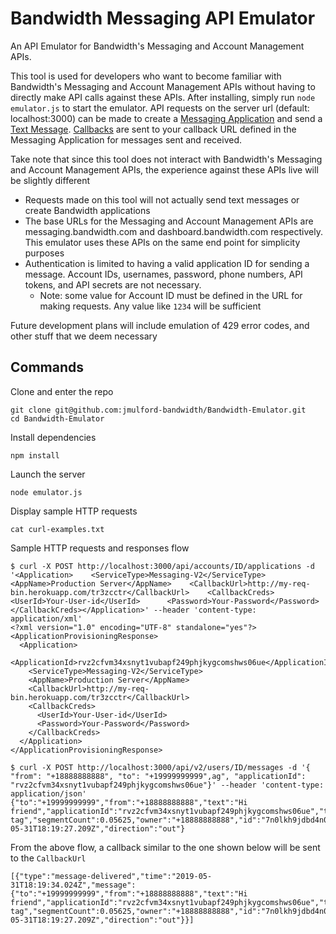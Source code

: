 # Bandwidth Messaging API Emulator

An API Emulator for Bandwidth's Messaging and Account Management APIs. 

This tool is used for developers who want to become familiar with Bandwidth's Messaging and Account Management APIs without having to directly make API calls against these APIs. After installing, simply run `node emulator.js` to start the emulator. API requests on the server url (default: localhost:3000) can be made to create a [Messaging Application](https://dev.bandwidth.com/v2-messaging/applications/postApplications.html) and send a [Text Message](https://dev.bandwidth.com/v2-messaging/methods/createMessage.html). [Callbacks](https://dev.bandwidth.com/v2-messaging/events/messageEvents.html) are sent to your callback URL defined in the Messaging Application for messages sent and received.

Take note that since this tool does not interact with Bandwidth's Messaging and Account Management APIs, the experience against these APIs live will be slightly different
* Requests made on this tool will not actually send text messages or create Bandwidth applications
* The base URLs for the Messaging and Account Management APIs are messaging.bandwidth.com and dashboard.bandwidth.com respectively. This emulator uses these APIs on the same end point for simplicity purposes
* Authentication is limited to having a valid application ID for sending a message. Account IDs, usernames, password, phone numbers, API tokens, and API secrets are not necessary.
  * Note: some value for Account ID must be defined in the URL for making requests. Any value like `1234` will be sufficient

Future development plans will include emulation of 429 error codes, and other stuff that we deem necessary

## Commands

Clone and enter the repo
```
git clone git@github.com:jmulford-bandwidth/Bandwidth-Emulator.git
cd Bandwidth-Emulator
```

Install dependencies
```
npm install
```

Launch the server
```
node emulator.js
```

Display sample HTTP requests
```
cat curl-examples.txt
```

Sample HTTP requests and responses flow
```
$ curl -X POST http://localhost:3000/api/accounts/ID/applications -d '<Application>    <ServiceType>Messaging-V2</ServiceType>    <AppName>Production Server</AppName>    <CallbackUrl>http://my-req-bin.herokuapp.com/tr3zcctr</CallbackUrl>    <CallbackCreds>      <UserId>Your-User-id</UserId>      <Password>Your-Password</Password>  </CallbackCreds></Application>' --header 'content-type: application/xml'
<?xml version="1.0" encoding="UTF-8" standalone="yes"?>
<ApplicationProvisioningResponse>
  <Application>
    <ApplicationId>rvz2cfvm34xsnyt1vubapf249phjkygcomshws06ue</ApplicationId>
    <ServiceType>Messaging-V2</ServiceType>
    <AppName>Production Server</AppName>
    <CallbackUrl>http://my-req-bin.herokuapp.com/tr3zcctr</CallbackUrl>
    <CallbackCreds>
      <UserId>Your-User-id</UserId>
      <Password>Your-Password</Password>
    </CallbackCreds>
  </Application>
</ApplicationProvisioningResponse>

$ curl -X POST http://localhost:3000/api/v2/users/ID/messages -d '{ "from": "+18888888888", "to": "+19999999999",ag", "applicationId": "rvz2cfvm34xsnyt1vubapf249phjkygcomshws06ue"}' --header 'content-type: application/json'
{"to":"+19999999999","from":"+18888888888","text":"Hi friend","applicationId":"rvz2cfvm34xsnyt1vubapf249phjkygcomshws06ue","tag":"My tag","segmentCount":0.05625,"owner":"+18888888888","id":"7n0lkh9jdbd4n0yenvjx3nh2e4rg7rvg4aekc4hxw9v","time":"2019-05-31T18:19:27.209Z","direction":"out"} 
```

From the above flow, a callback similar to the one shown below will be sent to the `CallbackUrl`
```
[{"type":"message-delivered","time":"2019-05-31T18:19:34.024Z","message":{"to":"+19999999999","from":"+18888888888","text":"Hi friend","applicationId":"rvz2cfvm34xsnyt1vubapf249phjkygcomshws06ue","tag":"My tag","segmentCount":0.05625,"owner":"+18888888888","id":"7n0lkh9jdbd4n0yenvjx3nh2e4rg7rvg4aekc4hxw9v","time":"2019-05-31T18:19:27.209Z","direction":"out"}}]
```
